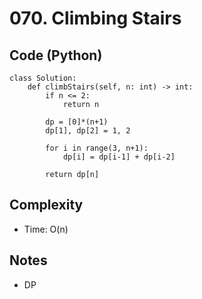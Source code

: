 # 070. Climbing Stairs

## Code (Python)
```python3
class Solution:
    def climbStairs(self, n: int) -> int:
        if n <= 2:
            return n

        dp = [0]*(n+1)
        dp[1], dp[2] = 1, 2

        for i in range(3, n+1):
            dp[i] = dp[i-1] + dp[i-2]

        return dp[n]
```

## Complexity
- Time: O(n)

## Notes
- DP
